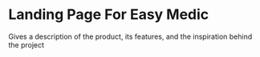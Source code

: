 # Landing Page For Easy Medic
Gives a description of the product, its features, and the inspiration behind the project
